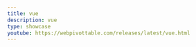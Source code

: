 ```yaml
---
title: vue
description: vue
type: showcase
youtube: https://webpivottable.com/releases/latest/vue.html
---
```

